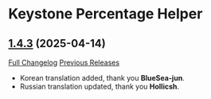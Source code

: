 # Keystone Percentage Helper

## [1.4.3](https://github.com/ZelionGG/KeystonePercentageHelper/tree/1.4.3) (2025-04-14)

[Full Changelog](https://github.com/ZelionGG/KeystonePercentageHelper/compare/1.4.2...1.4.3) [Previous Releases](https://github.com/ZelionGG/KeystonePercentageHelper/releases)

- Korean translation added, thank you **BlueSea-jun**.
- Russian translation updated, thank you **Hollicsh**.
